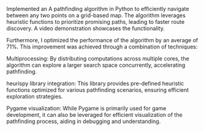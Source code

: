 Implemented an A pathfinding algorithm in Python to efficiently navigate between any two points on a grid-based map. The algorithm leverages heuristic functions to prioritize promising paths, leading to faster route discovery. A video demonstration showcases the functionality.

Furthermore, I optimized the performance of the algorithm by an average of 71%. This improvement was achieved through a combination of techniques:

Multiprocessing: By distributing computations across multiple cores, the algorithm can explore a larger search space concurrently, accelerating pathfinding.

heurispy library integration: This library provides pre-defined heuristic functions optimized for various pathfinding scenarios, ensuring efficient exploration strategies.

Pygame visualization: While Pygame is primarily used for game development, it can also be leveraged for efficient visualization of the pathfinding process, aiding in debugging and understanding.
